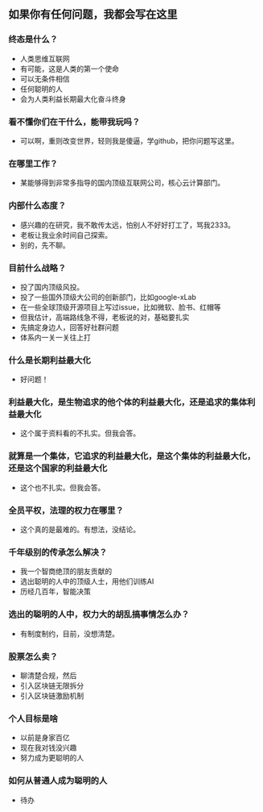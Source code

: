 ## 如果你有任何问题，我都会写在这里

### 终态是什么？
- 人类思维互联网
- 有可能，这是人类的第一个使命  
- 可以无条件相信
- 任何聪明的人
- 会为人类利益长期最大化奋斗终身

### 看不懂你们在干什么，能带我玩吗？
- 可以啊，重则改变世界，轻则我是傻逼，学github，把你问题写这里。

### 在哪里工作？
- 某能够得到非常多指导的国内顶级互联网公司，核心云计算部门。

### 内部什么态度？
- 感兴趣的在研究，我不敢传太远，怕别人不好好打工了，骂我2333。
- 老板让我业余时间自己探索。
- 别的，先不聊。

### 目前什么战略？
- 投了国内顶级风投。
- 投了一些国外顶级大公司的创新部门，比如google-xLab
- 在一些全球顶级开源项目上写过issue，比如微软、脸书、红帽等
- 但我估计，高端路线急不得，老板说的对，基础要扎实
- 先搞定身边人，回答好社群问题
- 体系内一关一关往上打

### 什么是长期利益最大化
- 好问题！

### 利益最大化，是生物追求的他个体的利益最大化，还是追求的集体利益最大化
- 这个属于资料看的不扎实。但我会答。

### 就算是一个集体，它追求的利益最大化，是这个集体的利益最大化，还是这个国家的利益最大化
- 这个也不扎实。但我会答。

### 全员平权，法理的权力在哪里？
- 这个真的是最难的。有想法，没结论。

### 千年级别的传承怎么解决？
- 我一个智商绝顶的朋友贡献的
- 选出聪明的人中的顶级人士，用他们训练AI
- 历经几百年，智能决策

### 选出的聪明的人中，权力大的胡乱搞事情怎么办？
- 有制度制约，目前，没想清楚。

### 股票怎么卖？
- 聊清楚合规，然后
- 引入区块链无限拆分
- 引入区块链激励机制

### 个人目标是啥
- 以前是身家百亿
- 现在我对钱没兴趣
- 努力成为更聪明的人

### 如何从普通人成为聪明的人
- 待办